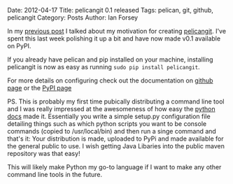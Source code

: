 Date: 2012-04-17
Title: pelicangit 0.1 released 
Tags: pelican, git, github, pelicangit
Category: Posts
Author: Ian Forsey

In my [previous post](powering-your-blog-with-pelican-and-git.html) I talked about my motivation for creating [pelicangit](https://github.com/theon/pelicangit). I've spent this last week polishing it up a bit and have now made v0.1 available on PyPI.

If you already have pelican and pip installed on your machine, installing pelicangit is now as easy as running `sudo pip install pelicangit`.

For more details on configuring check out the documentation on [github page](https://github.com/theon/pelicangit) or the [PyPI page](http://pypi.python.org/pypi?:action=display&name=pelicangit&version=0.1)

PS. This is probably my first time pubically distributing a command line tool and I was really impressed at the awesomeness of how easy the [python docs](http://docs.python.org/distutils/index.html) made it. Essentially you write a simple setup.py configuration file detailing things such as which python scripts you want to be console commands (copied to /usr/local/bin) and then run a singe command and that's it: Your distribution is made, uploaded to PyPi and made available for the general public to use. I wish getting Java Libaries into the public maven repository was that easy! 

This will likely make Python my go-to language if I want to make any other command line tools in the future.